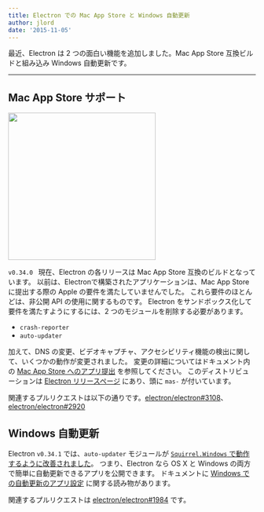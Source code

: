 ```yaml
---
title: Electron での Mac App Store と Windows 自動更新
author: jlord
date: '2015-11-05'
---
```


最近、Electron は 2 つの面白い機能を追加しました。Mac App Store 互換ビルドと組み込み Windows 自動更新です。

---

## Mac App Store サポート

<img src='https://cloud.githubusercontent.com/assets/1305617/10928574/a301640c-825e-11e5-918e-a06b7a55dcb4.png' width="300" />

`v0.34.0 ` 現在、Electron の各リリースは Mac App Store 互換のビルドとなっています。 以前は、Electronで構築されたアプリケーションは、Mac App Store に提出する際の Apple の要件を満たしていませんでした。 これら要件のほとんどは、非公開 API の使用に関するものです。 Electron をサンドボックス化して要件を満たすようにするには、2 つのモジュールを削除する必要があります。

- `crash-reporter`
- `auto-updater`

加えて、DNS の変更、ビデオキャプチャ、アクセシビリティ機能の検出に関して、いくつかの動作が変更されました。 変更の詳細についてはドキュメント内の [Mac App Store へのアプリ提出](https://electronjs.org/docs/latest/tutorial/mac-app-store-submission-guide) を参照してください。 このディストリビューションは [Electron リリースページ](https://github.com/electron/electron/releases) にあり、頭に `mas-` が付いています。

関連するプルリクエストは以下の通りです。[electron/electron#3108](https://github.com/electron/electron/pull/3108)、[electron/electron#2920](https://github.com/electron/electron/pull/2920)

## Windows 自動更新

Electron `v0.34.1` では、`auto-updater` モジュールが [`Squirrel.Windows` で動作するように改善されました](https://github.com/Squirrel/Squirrel.Windows)。 つまり、Electron なら OS X と Windows の両方で簡単に自動更新できるアプリを公開できます。 ドキュメントに [Windows での自動更新のアプリ設定](https://github.com/electron/electron/blob/master/docs/api/auto-updater.md#windows) に関する読み物があります。

関連するプルリクエストは [electron/electron#1984](https://github.com/electron/electron/pull/1984) です。

